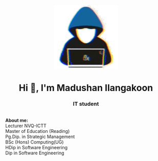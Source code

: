 <p align="center">
  <img src="https://github.com/0xAbdulKhalid/0xAbdulKhalid/raw/main/assets/mdImages/about_me.gif" width="200" />
</p>

<h1 align="center">Hi 👋, I'm Madushan Ilangakoon</h1>
<h3 align="center">IT student </h3>


<br>	
<b>About me: </b></h3>

<br>
Lecturer NVQ-ICTT <br>
Master of Education (Reading) <br>
Pg.Dip. in Strategic Management<br>
BSc (Hons) Computing(UG)<br>
HDip in Software Engineering<br>
Dip in Software Engineering<br>
<br>

<p align="left">
  <a href="https://linkedin.com/in/madushan-ilangakoon" target="blank">
  </a>
</p>
